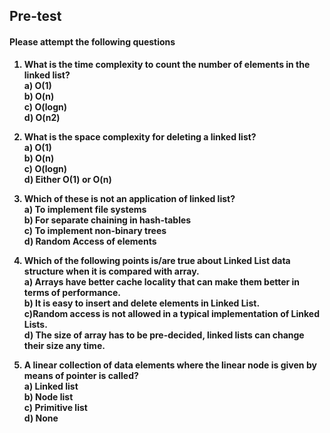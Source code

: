 ## <b> Pre-test
#### Please attempt the following questions

1) What is the time complexity to count the number of elements in the linked list?<br>
a) O(1)<br>
b) O(n)<br>
c) O(logn)<br>
d)  O(n2)<br>

2) What is the space complexity for deleting a linked list?<br>
a) O(1)<br>
b) O(n)<br>
c) O(logn)<br>
d) Either O(1) or O(n)<br>

3)  Which of these is not an application of linked list?<br>
a) To implement file systems<br>
<b>b) For separate chaining in hash-tables<br></b>
c) To implement non-binary trees<br>
d) Random Access of elements<br>

4) Which of the following points is/are true about Linked List data structure when it is compared with array. <br>
<b>a) Arrays have better cache locality that can make them better in terms of performance.<br></b>
b) It is easy to insert and delete elements in Linked List.<br>
c)Random access is not allowed in a typical implementation of Linked Lists.<br>
d) The size of array has to be pre-decided, linked lists can change their size any time.<br>

5) A linear collection of data elements where the linear node is given by means of pointer is called?<br>
a) Linked list<br>
b) Node list<br>
c) Primitive list<br>
<b>d) None<br></b>
